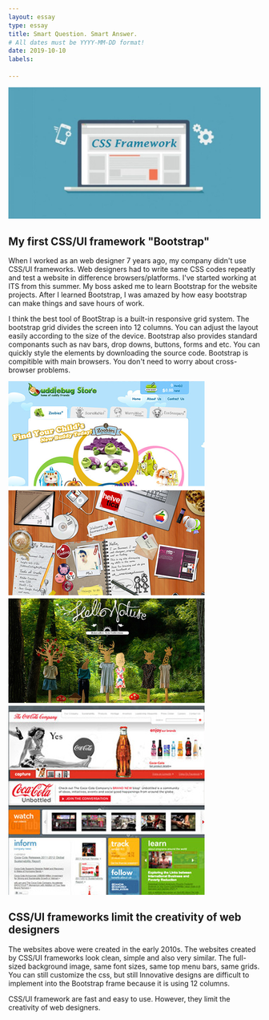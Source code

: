 ```yaml
---
layout: essay
type: essay
title: Smart Question. Smart Answer.
# All dates must be YYYY-MM-DD format!
date: 2019-10-10
labels:

---
```

<img class="ui image" src="../images/css-frame.jpg">

## My first CSS/UI framework "Bootstrap"
When I worked as an web designer 7 years ago, my company didn't use CSS/UI frameworks. Web designers had to write same CSS codes repeatly and test a website in difference browsers/platforms. I've started working at ITS from this summer. My boss asked me to learn Bootstrap for the website projects. After I learned Bootstrap, I was amazed by how easy bootstrap can make things and save hours of work.
			
I think the best tool of BootStrap is a built-in responsive grid system. The bootstrap grid divides the screen into 12 columns. You can adjust the layout easily according to the size of the device. Bootstrap also provides standard componants such as nav bars, drop downs, buttons, forms and etc. You can quickly style the elements by downloading the source code. Bootstrap is compitible with main browsers. You don't need to worry about cross-browser problems.

<img class="ui image" src="../images/websites.jpg">

## CSS/UI frameworks limit the creativity of web designers
The websites above were created in the early 2010s. 
The websites created by CSS/UI frameworks look clean, simple and also very similar. The full-sized background image, same font sizes, same top menu bars, same grids.  You can still customize the css, but still 
Innovative designs are difficult to implement into the Bootstrap frame because it is using 12 columns.
			
CSS/UI framework are fast and easy to use. However, they limit the creativity of web designers. 
